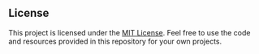 
## License

This project is licensed under the [MIT License](LICENSE). Feel free to use the code and resources provided in this repository for your own projects.

```